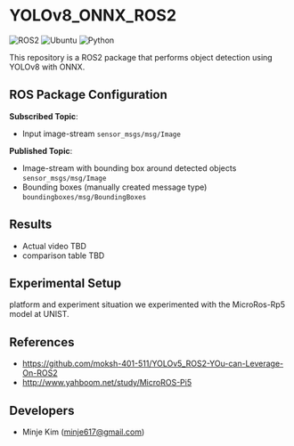# YOLOv8_ONNX_ROS2
![ROS2](https://img.shields.io/badge/ros2-humble-blue?logo=ros&logoColor=white)
![Ubuntu](https://img.shields.io/badge/ubuntu-22.04-blue)
![Python](https://img.shields.io/badge/python-3.8-blue)


This repository is a ROS2 package that performs object detection using YOLOv8 with ONNX.


## ROS Package Configuration
**Subscribed Topic**: 
  - Input image-stream ```sensor_msgs/msg/Image```<br>

**Published Topic**: 
  - Image-stream with bounding box around detected objects ```sensor_msgs/msg/Image```<br>
  - Bounding boxes (manually created message type) ```boundingboxes/msg/BoundingBoxes```


## Results
* Actual video
TBD
* comparison table
TBD

## Experimental Setup
platform and experiment situation
we experimented with the MicroRos-Rp5 model at UNIST.

## References
* https://github.com/moksh-401-511/YOLOv5_ROS2-YOu-can-Leverage-On-ROS2
* http://www.yahboom.net/study/MicroROS-Pi5

## Developers
* Minje Kim (minje617@gmail.com)
